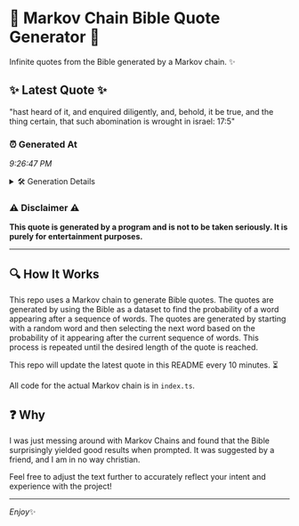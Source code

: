 # 📖 Markov Chain Bible Quote Generator 📖

Infinite quotes from the Bible generated by a Markov chain. ✨

## ✨ Latest Quote ✨
"hast heard of it, and enquired diligently, and, behold, it be true, and the thing certain, that such abomination is wrought in israel: 17:5"

### ⏰ Generated At
*9:26:47 PM*

<details>
    <summary>🛠️ Generation Details</summary>
    <p>
        <strong>🌱 Seed:</strong> hast<br>
        <strong>🔄 Iterations:</strong> 23<br>
        <strong>📜 Context History:</strong><br>[ hast ]: heard<br>[ hast, heard ]: of<br>[ hast, heard, of ]: it,<br>[ hast, heard, of, it, ]: and<br>[ hast, heard, of, it,, and ]: enquired<br>[ hast, heard, of, it,, and, enquired ]: diligently,<br>[ heard, of, it,, and, enquired, diligently, ]: and,<br>[ of, it,, and, enquired, diligently,, and, ]: behold,<br>[ it,, and, enquired, diligently,, and,, behold, ]: it<br>[ and, enquired, diligently,, and,, behold,, it ]: be<br>[ enquired, diligently,, and,, behold,, it, be ]: true,<br>[ diligently,, and,, behold,, it, be, true, ]: and<br>[ and,, behold,, it, be, true,, and ]: the<br>[ behold,, it, be, true,, and, the ]: thing<br>[ it, be, true,, and, the, thing ]: certain,<br>[ be, true,, and, the, thing, certain, ]: that<br>[ true,, and, the, thing, certain,, that ]: such<br>[ and, the, thing, certain,, that, such ]: abomination<br>[ the, thing, certain,, that, such, abomination ]: is<br>[ thing, certain,, that, such, abomination, is ]: wrought<br>[ certain,, that, such, abomination, is, wrought ]: in<br>[ that, such, abomination, is, wrought, in ]: israel:<br>[ such, abomination, is, wrought, in, israel: ]: 17:5<br>
    </p>
</details>

### ⚠️ Disclaimer ⚠️
**This quote is generated by a program and is not to be taken seriously. It is purely for entertainment purposes.**

---

## 🔍 How It Works

This repo uses a Markov chain to generate Bible quotes. The quotes are generated by using the Bible as a dataset to find the probability of a word appearing after a sequence of words. The quotes are generated by starting with a random word and then selecting the next word based on the probability of it appearing after the current sequence of words. This process is repeated until the desired length of the quote is reached.

This repo will update the latest quote in this README every 10 minutes. ⏳

All code for the actual Markov chain is in `index.ts`.

## ❓ Why

I was just messing around with Markov Chains and found that the Bible surprisingly yielded good results when prompted. 
It was suggested by a friend, and I am in no way christian.

Feel free to adjust the text further to accurately reflect your intent and experience with the project!

---

*Enjoy*✨

